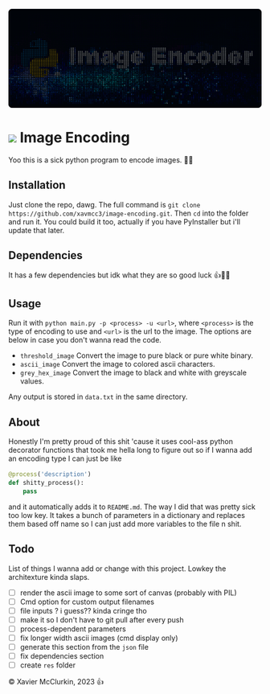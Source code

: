![image](img/banner.png)

# <image src="img/logo.png" width=37 style="vertical-align: middle;"> Image Encoding

Yoo this is a sick python program to encode images. 🥵🥵

## Installation

Just clone the repo, dawg. The full command is `git clone https://github.com/xavmcc3/image-encoding.git`. Then `cd` into the folder and run it. You could build it too, actually if you have PyInstaller but i'll update that later.

## Dependencies
It has a few dependencies but idk what they are so good luck 👍🍆💦

## Usage

Run it with `python main.py -p <process> -u <url>`, where `<process>` is the type of encoding to use and `<url>` is the url to the image. The options are below in case you don't wanna read the code.

 - `threshold_image` Convert the image to pure black or pure white binary.
 - `ascii_image` Convert the image to colored ascii characters.
 - `grey_hex_image` Convert the image to black and white with greyscale values.

Any output is stored in `data.txt` in the same directory.

## About
Honestly I'm pretty proud of this shit 'cause it uses cool-ass python decorator functions that took me hella long to figure out so if I wanna add an encoding type I can just be like 
```py
@process('description')
def shitty_process():
    pass
```
and it automatically adds it to `README.md`. The way I did that was pretty sick too low key. It takes a bunch of parameters in a dictionary and replaces them based off name so I can just add more variables to the file n shit.

## Todo
List of things I wanna add or change with this project. Lowkey the architexture kinda slaps.
 - [ ] render the ascii image to some sort of canvas (probably with PIL)
 - [ ] Cmd option for custom output filenames
 - [ ] file inputs ? i guess?? kinda cringe tho
 - [ ] make it so I don't have to git pull after every push
 - [ ] process-dependent parameters
 - [ ] fix longer width ascii images (cmd display only)
 - [ ] generate this section from the `json` file
 - [ ] fix dependencies section
 - [ ] create `res` folder

© Xavier McClurkin, 2023 👍